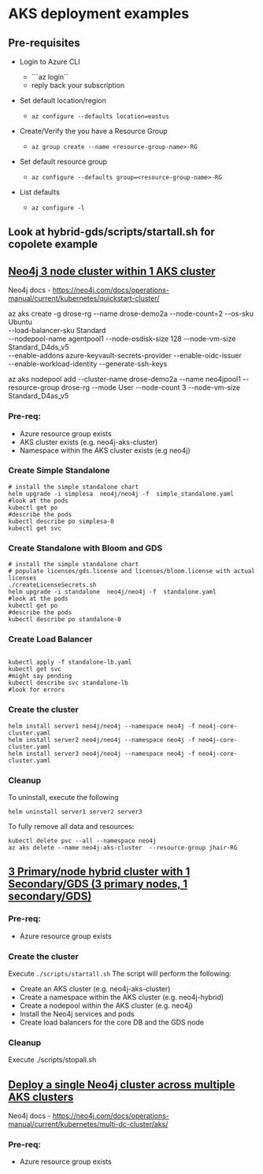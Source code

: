 # AKS deployment examples

## Pre-requisites
- Login to Azure CLI
    - ```az login``
    - reply back your subscription
- Set default location/region
    - ```az configure --defaults location=eastus```    
- Create/Verify the you have a Resource Group
    - ```az group create --name <resource-group-name>-RG```
- Set default resource group
    - ```az configure --defaults group=<resource-group-name>-RG```

- List defaults
    - ```az configure -l```

## Look at hybrid-gds/scripts/startall.sh for copolete example

## [Neo4j 3 node cluster within 1 AKS cluster](neo4j-core-cluster.yaml)
Neo4j docs - https://neo4j.com/docs/operations-manual/current/kubernetes/quickstart-cluster/

az aks create -g drose-rg --name drose-demo2a --node-count=2   --os-sku Ubuntu \
--load-balancer-sku Standard \
--nodepool-name agentpool1 --node-osdisk-size 128 --node-vm-size Standard_D4ds_v5 \
--enable-addons azure-keyvault-secrets-provider --enable-oidc-issuer \
--enable-workload-identity --generate-ssh-keys

az aks nodepool add --cluster-name drose-demo2a --name neo4jpool1 --resource-group drose-rg --mode User --node-count 3 --node-vm-size Standard_D4as_v5

### Pre-req:
- Azure resource group exists
- AKS cluster exists (e.g. neo4j-aks-cluster)
- Namespace within the AKS cluster exists (e.g neo4j)

### Create Simple Standalone
```
# install the simple standalone chart
helm upgrade -i simplesa  neo4j/neo4j -f  simple_standalone.yaml
#look at the pods
kubectl get po
#describe the pods
kubectl describe po simplesa-0
kubectl get svc

```

### Create Standalone with Bloom and GDS
```
# install the simple standalone chart
# populate licenses/gds.license and licenses/bloom.license with actual licenses
./createLicenseSecrets.sh
helm upgrade -i standalone  neo4j/neo4j -f  standalone.yaml
#look at the pods
kubectl get po
#describe the pods
kubectl describe po standalone-0

```
### Create Load Balancer
```

kubectl apply -f standalone-lb.yaml
kubectl get svc 
#might say pending
kubectl describe svc standalone-lb 
#look for errors

```


### Create the cluster
```
helm install server1 neo4j/neo4j --namespace neo4j -f neo4j-core-cluster.yaml
helm install server2 neo4j/neo4j --namespace neo4j -f neo4j-core-cluster.yaml
helm install server3 neo4j/neo4j --namespace neo4j -f neo4j-core-cluster.yaml
```

### Cleanup
To uninstall, execute the following
```
helm uninstall server1 server2 server3
```

To fully remove all data and resources:
```
kubectl delete pvc --all --namespace neo4j
az aks delete --name neo4j-aks-cluster  --resource-group jhair-RG
```


## [3 Primary/node hybrid cluster with 1 Secondary/GDS (3 primary nodes, 1 secondary/GDS)](./hybrid-gds/README.md)
### Pre-req:
- Azure resource group exists

### Create the cluster
Execute ```./scripts/startall.sh```
The script will perform the following:
- Create an AKS cluster (e.g. neo4j-aks-cluster)
- Create a namespace within the AKS cluster (e.g. neo4j-hybrid)
- Create a nodepool within the AKS cluster (e.g. neo4j)
- Install the Neo4j services and pods
- Create load balancers for the core DB and the GDS node

### Cleanup
Execute ./scripts/stopall.sh

## [Deploy a single Neo4j cluster across multiple AKS clusters](./neo4j-cluster-across-multiple-AKS/README.md)
Neo4j docs - https://neo4j.com/docs/operations-manual/current/kubernetes/multi-dc-cluster/aks/
### Pre-req:
- Azure resource group exists
